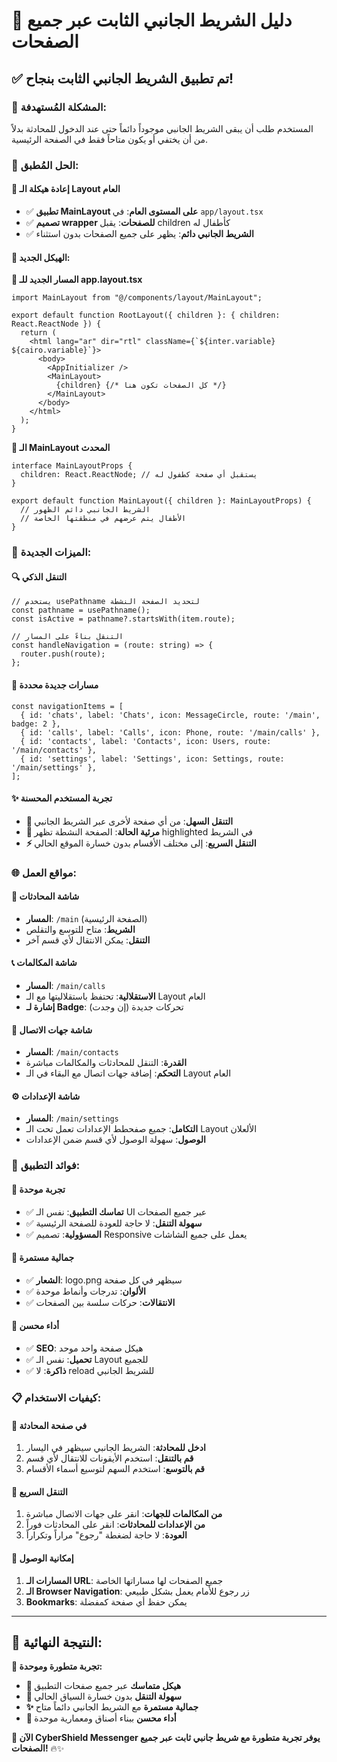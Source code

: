 # 🔄 دليل الشريط الجانبي الثابت عبر جميع الصفحات

## ✅ تم تطبيق الشريط الجانبي الثابت بنجاح!

### 🎯 **المشكلة المُستهدفة:**
المستخدم طلب أن يبقى الشريط الجانبي موجوداً دائماً حتى عند الدخول للمحادثة بدلاً من أن يختفي أو يكون متاحاً فقط في الصفحة الرئيسية.

### 🔧 **الحل المُطبق:**

#### **🔄 إعادة هيكلة الـ Layout العام**
- ✅ **تطبيق MainLayout على المستوى العام**: في `app/layout.tsx`
- ✅ **تصميم wrapper للصفحات**: يقبل children كأطفال له
- ✅ **الشريط الجانبي دائم**: يظهر على جميع الصفحات بدون استثناء

#### **📱 الهيكل الجديد:**

**🔧 المسار الجديد للـ app.layout.tsx**
```tsx
import MainLayout from "@/components/layout/MainLayout";

export default function RootLayout({ children }: { children: React.ReactNode }) {
  return (
    <html lang="ar" dir="rtl" className={`${inter.variable} ${cairo.variable}`}>
      <body>
        <AppInitializer />
        <MainLayout>
          {children} {/* كل الصفحات تكون هنا */}
        </MainLayout>
      </body>
    </html>
  );
}
```

**📂 الـ MainLayout المحدث**
```tsx
interface MainLayoutProps {
  children: React.ReactNode; // يستقبل أي صفحة كطفول له
}

export default function MainLayout({ children }: MainLayoutProps) {
  // الشريط الجانبي دائم الظهور
  // الأطفال يتم عرضهم في منطقتها الخاصة
}
```

### 🎨 **الميزات الجديدة:**

#### **🔍 التنقل الذكي**
```tsx
// يستخدم usePathname لتحديد الصفحة النشطة
const pathname = usePathname();
const isActive = pathname?.startsWith(item.route);

// التنقل بناءً على المسار
const handleNavigation = (route: string) => {
  router.push(route);
};
```

#### **📍 مسارات جديدة محددة**
```tsx
const navigationItems = [
  { id: 'chats', label: 'Chats', icon: MessageCircle, route: '/main', badge: 2 },
  { id: 'calls', label: 'Calls', icon: Phone, route: '/main/calls' },
  { id: 'contacts', label: 'Contacts', icon: Users, route: '/main/contacts' },
  { id: 'settings', label: 'Settings', icon: Settings, route: '/main/settings' },
];
```

#### **✨ تجربة المستخدم المحسنة**
- **🔗 التنقل السهل**: من أي صفحة لأخرى عبر الشريط الجانبي
- **🎯 مرئية الحالة**: الصفحة النشطة تظهر highlighted في الشريط
- **⚡ التنقل السريع**: إلى مختلف الأقسام بدون خسارة الموقع الحالي

### 🌐 **مواقع العمل:**

#### **💬 شاشة المحادثات**
- **المسار**: `/main` (الصفحة الرئيسية)
- **الشريط**: متاح للتوسع والتقلص
- **التنقل**: يمكن الانتقال لأي قسم آخر

#### **📞 شاشة المكالمات**
- **المسار**: `/main/calls`
- **الاستقلالية**: تحتفظ باستقلاليتها مع الـ Layout العام
- **إشارة لـ Badge**: تحركات جديدة (إن وجدت)

#### **👥 شاشة جهات الاتصال**
- **المسار**: `/main/contacts`
- **القدرة**: التنقل للمحادثات والمكالمات مباشرة
- **التحكم**: إضافة جهات اتصال مع البقاء في الـ Layout العام

#### **⚙️ شاشة الإعدادات**
- **المسار**: `/main/settings`
- **التكامل**: جميع صفحطط الإعدادات تعمل تحت الـ Layout الألعلان
- **الوصول**: سهولة الوصول لأي قسم ضمن الإعدادات

### 🎯 **فوائد التطبيق:**

#### **🔄 تجربة موحدة**
- ✅ **تماسك التطبيق**: نفس الـ UI عبر جميع الصفحات
- ✅ **سهولة التنقل**: لا حاجة للعودة للصفحة الرئيسية
- ✅ **المسؤولية**: تصميم Responsive يعمل على جميع الشاشات

#### **🎨 جمالية مستمرة**
- ✅ **الشعار**: logo.png سيظهر في كل صفحة
- ✅ **الألوان**: تدرجات وأنماط موحدة
- ✅ **الانتقالات**: حركات سلسة بين الصفحات

#### **🚀 أداء محسن**
- ✅ **SEO**: هيكل صفحة واحد موحد
- ✅ **تحميل**: نفس الـ Layout للجميع
- ✅ **ذاكرة**: لا reload للشريط الجانبي

### 📋 **كيفيات الاستخدام:**

#### **💬 في صفحة المحادثة**
1. **ادخل للمحادثة**: الشريط الجانبي سيظهر في اليسار
2. **قم بالتنقل**: استخدم الأيقونات للانتقال لأي قسم
3. **قم بالتوسع**: استخدم السهم لتوسيع أسماء الأقسام

#### **🔄 التنقل السريع**
1. **من المكالمات للجهات**: انقر على جهات الاتصال مباشرة
2. **من الإعدادات للمحادثات**: انقر على المحادثات فوراً
3. **العودة**: لا حاجة لضغطة "رجوع" مراراً وتكراراً

#### **🎯 إمكانية الوصول**
1. **المسارات الـ URL**: جميع الصفحات لها مساراتها الخاصة
2. **الـ Browser Navigation**: زر رجوع للأمام يعمل بشكل طبيعي
3. **Bookmarks**: يمكن حفظ أي صفحة كمفضلة

---

## 🎉 النتيجة النهائية:

**🔄 تجربة متطورة وموحدة:**
- **📱 هيكل متماسك** عبر جميع صفحات التطبيق
- **🚀 سهولة التنقل** بدون خسارة السياق الحالي
- **✨ جمالية مستمرة** مع الشريط الجانبي دائماً متاح
- **🎯 أداء محسن** ببناء أصناق ومعمارية موحدة

**🚀 الآن CyberShield Messenger يوفر تجربة متطورة مع شريط جانبي ثابت عبر جميع الصفحات!** 🔥✨
